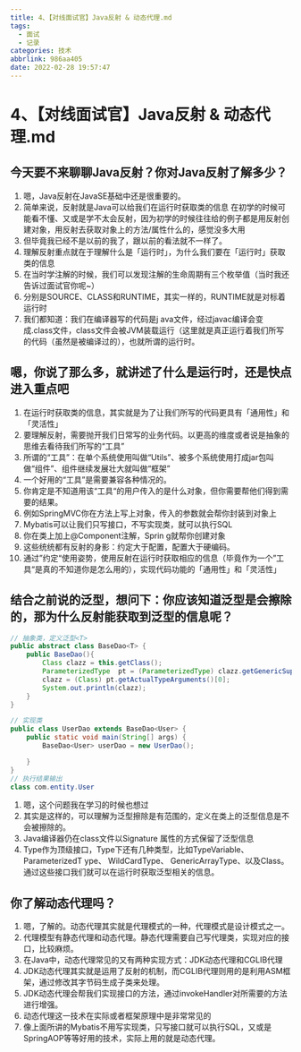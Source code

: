 ```yaml
---
title: 4、【对线面试官】Java反射 & 动态代理.md
tags:
  - 面试
  - 记录
categories: 技术
abbrlink: 986aa405
date: 2022-02-28 19:57:47
---
```

# 4、【对线面试官】Java反射 & 动态代理.md

## 今天要不来聊聊Java反射？你对Java反射了解多少？

1. 嗯，Java反射在JavaSE基础中还是很重要的。
2. 简单来说，反射就是Java可以给我们在运行时获取类的信息
   在初学的时候可能看不懂、又或是学不太会反射，因为初学的时候往往给的例子都是用反射创建对象，用反射去获取对象上的方法/属性什么的，感觉没多大用
3. 但毕竟我已经不是以前的我了，跟以前的看法就不一样了。
4. 理解反射重点就在于理解什么是「运行时」，为什么我们要在「运行时」获取类的信息
5. 在当时学注解的时候，我们可以发现注解的生命周期有三个枚举值（当时我还告诉过面试官你呢~）
6. 分别是SOURCE、CLASS和RUNTIME，其实一样的，RUNTIME就是对标着运行时
7. 我们都知道：我们在编译器写的代码是j ava文件，经过javac编译会变成.class文件，class文件会被JVM装载运行（这里就是真正运行着我们所写的代码（虽然是被编译过的），也就所谓的运行时。

## 嗯，你说了那么多，就讲述了什么是运行时，还是快点进入重点吧

1. 在运行时获取类的信息，其实就是为了让我们所写的代码更具有「通用性」和「灵活性」
2. 要理解反射，需要抛开我们日常写的业务代码。以更高的维度或者说是抽象的思维去看待我们所写的“工具”
3. 所谓的“工具”：在单个系统使用叫做“Utils”、被多个系统使用打成jar包叫做“组件”、组件继续发展壮大就叫做“框架”
4. 一个好用的“工具”是需要兼容各种情况的。
5. 你肯定是不知道用该“工具“的用户传入的是什么对象，但你需要帮他们得到需要的结果。
6. 例如SpringMVC你在方法上写上对象，传入的参数就会帮你封装到对象上
7. Mybatis可以让我们只写接口，不写实现类，就可以执行SQL
8. 你在类上加上@Component注解，Sprin g就帮你创建对象
9. 这些统统都有反射的身影：约定大于配置，配置大于硬编码。
10. 通过”约定“使用姿势，使用反射在运行时获取相应的信息（毕竟作为一个”工具“是真的不知道你是怎么用的），实现代码功能的「通用性」和「灵活性」

## 结合之前说的泛型，想问下：你应该知道泛型是会擦除的，那为什么反射能获取到泛型的信息呢？

```java
// 抽象类，定义泛型<T>
public abstract class BaseDao<T> {
    public BaseDao(){
        Class clazz = this.getClass();
        ParameterizedType  pt = (ParameterizedType) clazz.getGenericSuperclass(); 
        clazz = (Class) pt.getActualTypeArguments()[0];
        System.out.println(clazz);
    }
}

// 实现类
public class UserDao extends BaseDao<User> {
    public static void main(String[] args) {
        BaseDao<User> userDao = new UserDao();

    }
}
// 执行结果输出
class com.entity.User
```

1. 嗯，这个问题我在学习的时候也想过
2. 其实是这样的，可以理解为泛型擦除是有范围的，定义在类上的泛型信息是不会被擦除的。
3. Java编译器仍在class文件以Signature 属性的方式保留了泛型信息
4. Type作为顶级接口，Type下还有几种类型，比如TypeVariable、 ParameterizedT ype、 WildCardType、 GenericArrayType、以及Class。通过这些接口我们就可以在运行时获取泛型相关的信息。

## 你了解动态代理吗？

1. 嗯，了解的。动态代理其实就是代理模式的一种，代理模式是设计模式之一。
2. 代理模型有静态代理和动态代理。静态代理需要自己写代理类，实现对应的接口，比较麻烦。
3. 在Java中，动态代理常见的又有两种实现方式：JDK动态代理和CGLIB代理
4. JDK动态代理其实就是运用了反射的机制，而CGLIB代理则用的是利用ASM框架，通过修改其字节码生成子类来处理。
5. JDK动态代理会帮我们实现接口的方法，通过invokeHandler对所需要的方法进行增强。
6. 动态代理这一技术在实际或者框架原理中是非常常见的
7. 像上面所讲的Mybatis不用写实现类，只写接口就可以执行SQL，又或是SpringAOP等等好用的技术，实际上用的就是动态代理。